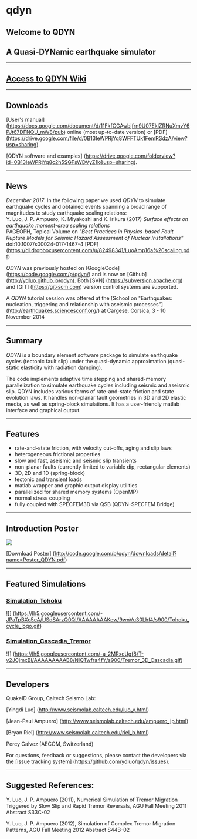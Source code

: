 # qdyn
## Welcome to QDYN
## A Quasi-DYNamic earthquake simulator

--------------------------------
## [Access to QDYN Wiki](https://github.com/ydluo/qdyn/wiki)
--------------------------------

## Downloads

[User's manual] (https://docs.google.com/document/d/11FkfCGAwbjfrn9U07EkIZRNuXmvY6PJt67DFNQU_mW8/pub) online (most up-to-date version) or [PDF] (https://drive.google.com/file/d/0B13IeWPRjYq8WFFTUk1FemRSdzA/view?usp=sharing).

[QDYN software and examples] (https://drive.google.com/folderview?id=0B13IeWPRjYq8c2h5SGFsWDVyZ1k&usp=sharing).

--------------------------------

## News 

*December 2017*: In the following paper we used *QDYN* to simulate earthquake cycles and obtained events spanning a broad range of magnitudes to study earthquake scaling relations:  
  Y. Luo, J. P. Ampuero, K. Miyakoshi and K. Irikura (2017)
  *Surface effects on earthquake moment-area scaling relations*  
  PAGEOPH, Topical Volume on *"Best Practices in Physics-based Fault Rupture Models for Seismic Hazard Assessment of Nuclear Installations"*
  doi:10.1007/s00024-017-1467-4  [PDF] (https://dl.dropboxusercontent.com/u/82498341/LuoAmp16a%20scaling.pdf)

*QDYN* was previously hosted on [GoogleCode] (https://code.google.com/p/qdyn/) and is now on [Github] (http://ydluo.github.io/qdyn). Both [SVN] (https://subversion.apache.org) and [GIT] (https://git-scm.com) version control systems are supported. 

A *QDYN* tutorial session was offered at the [School on "Earthquakes: nucleation, triggering and relationship with aseismic processes"] (http://earthquakes.sciencesconf.org/) at Cargese, Corsica, 3 - 10 November 2014 

--------------------------------


## Summary
*QDYN* is a boundary element software package to simulate earthquake cycles (tectonic fault slip) under the quasi-dynamic approximation (quasi-static elasticity with radiation damping).  

The code implements adaptive time stepping and shared-memory parallelization to simulate earthquake cycles including seismic and aseismic slip. QDYN includes various forms of rate-and-state friction and state evolution laws. It handles non-planar fault geometries in 3D and 2D elastic media, as well as spring-block simulations. It has a user-friendly matlab interface and graphical output.

--------------------------------


## Features

  * rate-and-state friction, with velocity cut-offs, aging and slip laws
  * heterogeneous frictional properties
  * slow and fast, aseismic and seismic slip transients
  * non-planar faults (currently limited to variable dip, rectangular elements)
  * 3D, 2D and 1D (spring-block)
  * tectonic and transient loads
  * matlab wrapper and graphic output display utilities
  * parallelized for shared memory systems (OpenMP)
  * normal stress coupling
  * fully coupled with SPECFEM3D via QSB (QDYN-SPECFEM Bridge)




-------------------------

## Introduction Poster

![](https://lh4.googleusercontent.com/-OjKBE5_Ipf8/T9wk2GtVRXI/AAAAAAAAABg/a1diUWu7tFU/s763/Poster_QDYN.jpg)

[Download Poster] (http://code.google.com/p/qdyn/downloads/detail?name=Poster_QDYN.pdf) 

-------------------------


## Featured Simulations

### [Simulation_Tohoku](https://github.com/ydluo/qdyn/wiki/Simulation_Tohoku)
![] (https://lh5.googleusercontent.com/-JPaTpBXo5eA/USdSArzQ0QI/AAAAAAAAKew/9wnVu30Lhf4/s900/Tohoku_cycle_logo.gif)

### [Simulation_Cascadia_Tremor](https://github.com/ydluo/qdyn/wiki/Simulation_Cascadia_Tremor)
![] (https://lh5.googleusercontent.com/-a_2MRxcUgf8/T-v2JCjmxBI/AAAAAAAAAB8/NlQTwfra4fY/s900/Tremor_3D_Cascadia.gif)


------------------------
## Developers

QuakeID Group, Caltech Seismo Lab:

[Yingdi Luo] (http://www.seismolab.caltech.edu/luo_y.html)

[Jean-Paul Ampuero] (http://www.seismolab.caltech.edu/ampuero_jp.html)

[Bryan Riel] (http://www.seismolab.caltech.edu/riel_b.html)

Percy Galvez (AECOM, Switzerland)

For questions, feedback or suggestions, please contact the developers via the [issue tracking system] (https://github.com/ydluo/qdyn/issues).

-------------------------

## Suggested References:

Y. Luo, J. P. Ampuero (2011), Numerical Simulation of Tremor Migration Triggered by Slow Slip and Rapid Tremor Reversals, AGU Fall Meeting 2011 Abstract S33C-02

Y. Luo, J. P. Ampuero (2012), Simulation of Complex Tremor Migration Patterns, AGU Fall Meeting 2012 Abstract S44B-02


